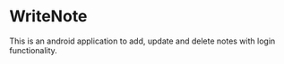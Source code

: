# WriteNote
This is an android application to add, update and delete notes with login functionality.
